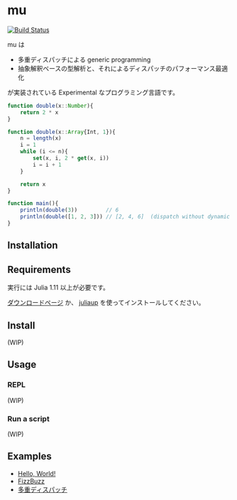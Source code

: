 # mu

[![Build Status](https://github.com/abap34/mu/actions/workflows/CI.yml/badge.svg?branch=main)](https://github.com/abap34/mu/actions/workflows/CI.yml?query=branch%3Amain)

mu は

- 多重ディスパッチによる generic programming
- 抽象解釈ベースの型解析と、それによるディスパッチのパフォーマンス最適化

が実装されている Experimental なプログラミング言語です。

```js
function double(x::Number){
    return 2 * x
}

function double(x::Array{Int, 1}){
    n = length(x)
    i = 1
    while (i <= n){
        set(x, i, 2 * get(x, i))
        i = i + 1
    }

    return x
}

function main(){
    println(double(3))         // 6
    println(double([1, 2, 3])) // [2, 4, 6]  (dispatch without dynamic method lookup !)
}
```

## Installation

## Requirements

実行には Julia 1.11 以上が必要です。

[ダウンロードページ](https://julialang.org/downloads/) か、 [juliaup](https://github.com/JuliaLang/juliaup) を使ってインストールしてください。

## Install

(WIP)

## Usage


### REPL

(WIP)

### Run a script

(WIP)

## Examples

- [Hello, World!](example/hello.mu)
- [FizzBuzz](example/fizzbuzz.mu)
- [多重ディスパッチ](example/multipledispatch.mu)





